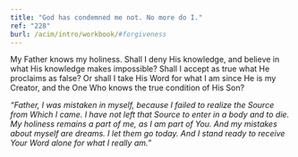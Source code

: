 ```yaml
---
title: "God has condemned me not. No more do I."
ref: "228"
burl: /acim/intro/workbook/#forgiveness
---
```


My Father knows my holiness. Shall I deny His knowledge, and believe in
what His knowledge makes impossible? Shall I accept as true what He
proclaims as false? Or shall I take His Word for what I am since He is
my Creator, and the One Who knows the true condition of His Son?

*“Father, I was mistaken in myself, because I failed to realize the
Source from Which I came. I have not left that Source to enter in a body
and to die. My holiness remains a part of me, as I am part of You. And
my mistakes about myself are dreams. I let them go today. And I stand
ready to receive Your Word alone for what I really am.”*

